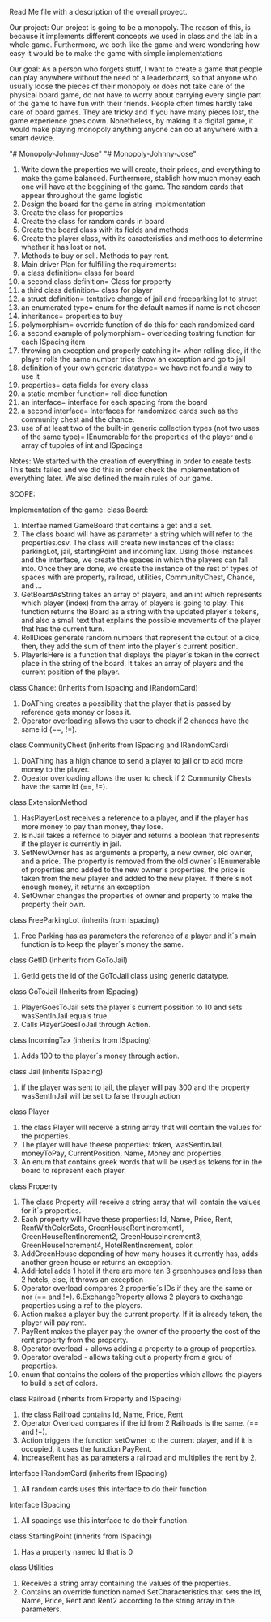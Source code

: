 Read Me file with a description of the overall proyect.

Our project:
Our project is going to be a monopoly. The reason of this, is because it implements different concepts we used in class and the lab in a whole game. Furthermore, we both like the game and were wondering how easy it would be to make the game with simple implementations

Our goal:
As a person who forgets stuff, I want to create a game that people can play anywhere without the need of a leaderboard, so that anyone who usually loose the pieces of their monopoly or does not take care of the physical board game, do not have to worry about carrying every single part of the game to have fun with their friends.  People often times hardly take care of board games. They are tricky and if you have many pieces lost, the game experience goes down. Nonetheless, by making it a digital game, it would make playing monopoly anything anyone can do at anywhere with a smart device.







"# Monopoly-Johnny-Jose" 
"# Monopoly-Johnny-Jose" 
1. Write down the properties we will create, their prices, and everything to make the game balanced. Furthermore, stablish how much money each one will have at the beggining of the game. The random cards that appear throughout the game logistic
2. Design the board for the game in string implementation
3. Create the class for properties
4. Create the class for random cards in board
5. Create the board class with its fields and methods
6. Create the player class, with its caracteristics and methods to determine whether it has lost or not. 
7. Methods to buy or sell. Methods to pay rent.
8. Main driver
Plan for fulfilling the  requirements:
1.	a class definition= class for board
2.	a second class definition= Class for property
3.	a third class definition= class for player
4.	a struct definition= tentative change of jail and freeparking lot to struct
5.	an enumerated type= enum for the default names if name is not chosen
6.	inheritance= properties to buy
7.	polymorphism= override function of do this for each randomized card
8.	a second example of polymorphism= overloading tostring function for each ISpacing item
9.	throwing an exception and properly catching it= when rolling dice, if the player rolls the same number trice throw an exception and go to jail
10.	definition of your own generic datatype= we have not found a way to use it
11.	properties= data fields for every class
12.	a static member function= roll dice function
13.	an interface= interface for each spacing from the board
14.	a second interface= Interfaces for randomized cards such as the community chest and the chance.
15.	use of at least two of the built-in generic collection types (not two uses of the same type)= IEnumerable for the properties of the player and a array of tupples of int and ISpacings

Notes:
We started with the creation of everything in order to create tests. This tests failed and we did this in order check the implementation of everything later. We also defined the  main rules of our game.


SCOPE:

Implementation of the game:
class Board:
1. Interfae named GameBoard that contains a get and a set.
2. The class board will have as parameter a string which will refer to the properties.csv. The class will create new instances of the class: parkingLot, jail, startingPoint and incomingTax. Using those instances and the interface, we create the spaces in which the players can fall into. Once they are done, we create the instance of the rest of types of spaces with are property, railroad, utilities, CommunityChest, Chance, and ...
3. GetBoardAsString takes an array of players, and an int which represents which player (index) from the array of players is going to play. This function returns the Board as a string with the updated player´s tokens, and also a small text that explains the possible movements of the player that has the current turn. 
4. RollDices generate random numbers that represent the output of a dice, then, they add the sum of them into the player´s current position.
5. PlayerIsHere is a function that displays the player´s token in the correct place in the string of the board. It takes an array of players and the current position of the player.

class Chance: (Inherits from Ispacing and IRandomCard)
1. DoAThing creates a possibility that the player that is passed by reference gets money or loses it. 
2. Operator overloading allows the user to check if 2 chances have the same id (==, !=).

class CommunityChest (inherits from ISpacing and IRandomCard)
1. DoAThing has a high chance to send a player to jail or to add more money to the player.
2. Opeator overloading allows the user to check if 2 Community Chests have the same id (==, !=).

class ExtensionMethod 
1. HasPlayerLost receives a reference to a player, and if the player has more money to pay than money, they lose.
2. IsInJail takes a refernce to player and returns a boolean that represents if the player is currently in jail.
3. SetNewOwner has as arguments a property, a new owner, old owner, and a price. The property is removed from the old owner´s IEnumerable of properties and added to the new owner´s properties, the price is taken from the new player and added to the new player. If there´s not enough money, it returns an exception
4. SetOwner changes the properties of owner and property to make the property their own.

class FreeParkingLot (inherits from Ispacing)
1. Free Parking has as parameters the reference of a player and it´s main function is to keep the player´s money the same.

class GetID (Inherits from GoToJail)
1. GetId gets the id of the GoToJail class using generic datatype.

class GoToJail (Inherits from ISpacing)
1. PlayerGoesToJail sets the player´s current possition to 10 and sets wasSentInJail equals true.
2. Calls PlayerGoesToJail through Action.

class IncomingTax (inherits from ISpacing)
1. Adds 100 to the player´s money through action.

class Jail (inherits ISpacing)
1. if the player was sent to jail, the player will pay 300 and the property wasSentInJail will be set to false through action

class Player 
1. the class Player will receive a string array that will contain the values for the properties.
2. The player will have theese properties: token, wasSentInJail, moneyToPay, CurrentPosition, Name, Money and properties.
3. An enum that contains greek words that will be used as tokens for in the board to represent each player.

class Property
1. The class Property will receive a string array that will contain the values for it´s properties.
2. Each property will have these properties: Id, Name, Price, Rent, RentWithColorSets, GreenHouseRentIncrement1, GreenHouseRentIncrement2, GreenHouseIncrement3, GreenHouseIncrement4, HotelRentIncrement, color.
3. AddGreenHouse depending of how many houses it currently has, adds another green house or returns an exception.
4. AddHotel adds 1 hotel if there are more tan 3 greenhouses and less than 2 hotels, else, it throws an exception
5. Operator overload compares 2 propertie´s IDs if they are the same or nor (== and !=).
6.ExchangeProperty allows 2 players to exchange properties using a ref to the players.
6. Action makes a player buy the current property. If it is already taken, the player will pay rent.
7. PayRent makes the player pay the owner of the property the cost of the rent property from the property.
8. Operator overload + allows adding a property to a group of properties.
9. Operator overalod - allows taking out a property from a grou of properties.
10. enum that contains the colors of the properties which allows the players to build a set of colors.

class Railroad (inherits from Property and ISpacing)
1. the class Railroad contains Id, Name, Price, Rent
2. Operator Overload compares if the id from 2 Railroads is the same. (== and !=).
3. Action triggers the function setOwner to the current player, and if it is occupied, it uses the function PayRent.
4. IncreaseRent has as parameters a railroad and multiplies the rent by 2.

Interface IRandomCard (inherits from ISpacing)
1. All random cards uses this interface to do their function

Interface ISpacing
1. All spacings use this interface to do their function.

class StartingPoint (inherits from ISpacing)
1. Has a property named Id that is 0 

class Utilities
1. Receives a string array containing the values of the properties.
2. Contains an override function named SetCharacteristics that sets the Id, Name, Price, Rent and Rent2 according to the string array in the parameters.